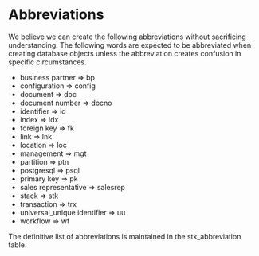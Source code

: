 # Abbreviations 

We believe we can create the following abbreviations without sacrificing understanding. The following words are expected to be abbreviated when creating database objects unless the abbreviation creates confusion in specific circumstances.

- business partner => bp
- configuration => config
- document => doc
- document number => docno
- identifier => id
- index => idx
- foreign key => fk
- link => lnk
- location => loc
- management => mgt
- partition => ptn
- postgresql => psql
- primary key => pk
- sales representative => salesrep
- stack => stk
- transaction => trx
- universal_unique identifier => uu
- workflow => wf

The definitive list of abbreviations is maintained in the stk_abbreviation table.
<!-- TODO: find a way to dynamically build this list at the time of publishing -->
